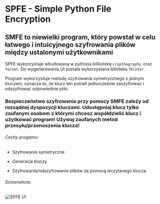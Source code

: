 # SPFE - Simple Python File Encryption

## SMFE to niewielki program, który powstał w celu łatwego i intuicyjnego szyfrowania plików między ustalonymi użytkownikami

SPFE wykorzystuje wbudowaną w pythona bililiotekę `crypthography `oraz `fernet`. Do wygenerowania UI została wykorzystana bilioteka `TKinter`

Program wykorzystuje metodę szyfrowania symetrycznego z jednym kluczem, oznacza to, że klucz ten potrafi jednocześnie zaszyfrować i odszyfrować odpowiednie pliki. 

### Bezpieczeństwo szyfrowania przy pomocy SMFE zależy od rozsądnej dyspozycji kluczami. Udostępniaj klucz tylko zaufanym osobom z którymi chcesz współdzielić klucz i użytkować program! Używaj zaufanych metod przesyłu/przenoszenia klucza!

###### Cechy progamu:

- Szyfrowanie symetryczne

- Generacja kluczy

- Szyfrowanie/odszyfrowanie plików za pomocą wczytanego klucza

###### Screenshots:

![SPFE UI](https://prnt.sc/rLmyeFC5wjBB)
